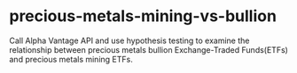 # precious-metals-mining-vs-bullion
Call Alpha Vantage API and use hypothesis testing to examine the relationship between precious metals bullion Exchange-Traded Funds(ETFs) and precious metals mining ETFs. 
